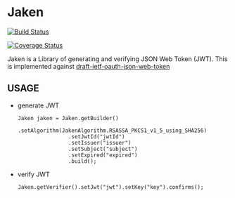 # Jaken

[![Build Status](https://travis-ci.org/TatsuyaYamamoto/Jaken.svg?branch=dev)](https://travis-ci.org/TatsuyaYamamoto/Jaken)

[![Coverage Status](https://coveralls.io/repos/github/TatsuyaYamamoto/Jaken/badge.svg?branch=dev)](https://coveralls.io/github/TatsuyaYamamoto/Jaken?branch=dev)

Jaken is a Library of generating and verifying JSON Web Token (JWT).
This is implemented against [draft-ietf-oauth-json-web-token](https://self-issued.info/docs/draft-ietf-oauth-json-web-token.html)


## USAGE

- generate JWT

    ```
    Jaken jaken = Jaken.getBuilder()
                    .setAlgorithm(JakenAlgorithm.RSASSA_PKCS1_v1_5_using_SHA256)
                    .setJwtId("jwtId")
                    .setIssuer("issuer")
                    .setSubject("subject")
                    .setExpired("expired")
                    .build();

    ```

- verify JWT

    ```
    Jaken.getVerifier().setJwt("jwt").setKey("key").confirms();
    ```